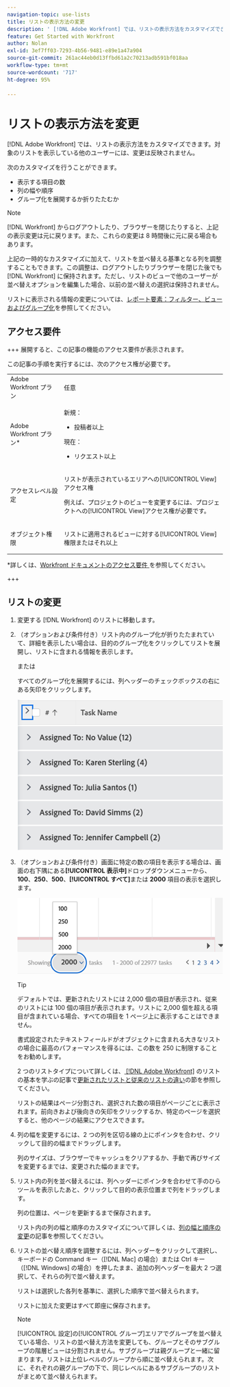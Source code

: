 ```yaml
---
navigation-topic: use-lists
title: リストの表示方法の変更
description: ' [!DNL Adobe Workfront] では、リストの表示方法をカスタマイズできます。対象のリストを表示している他のユーザーには、変更は反映されません。'
feature: Get Started with Workfront
author: Nolan
exl-id: 3ef7ff03-7293-4b56-9481-e89e1a47a904
source-git-commit: 261ac44eb0d13ffbd61a2c70213adb591bf018aa
workflow-type: tm+mt
source-wordcount: '717'
ht-degree: 95%

---
```


# リストの表示方法を変更

<!--Audited: 11/2024-->

[!DNL Adobe Workfront] では、リストの表示方法をカスタマイズできます。対象のリストを表示している他のユーザーには、変更は反映されません。

次のカスタマイズを行うことができます。

* 表示する項目の数
* 列の幅や順序
* グループ化を展開するか折りたたむか

>[!NOTE]
>
>[!DNL Workfront] からログアウトしたり、ブラウザーを閉じたりすると、上記の表示変更は元に戻ります。また、これらの変更は 8 時間後に元に戻る場合もあります。

上記の一時的なカスタマイズに加えて、リストを並べ替える基準となる列を調整することもできます。この調整は、ログアウトしたりブラウザーを閉じた後でも [!DNL Workfront] に保持されます。ただし、リストのビューで他のユーザーが並べ替えオプションを編集した場合、以前の並べ替えの選択は保持されません。

リストに表示される情報の変更については、[レポート要素：フィルター、ビューおよびグループ化](../../../reports-and-dashboards/reports/reporting-elements/reporting-elements-filters-views-groupings.md)を参照してください。

## アクセス要件

+++ 展開すると、この記事の機能のアクセス要件が表示されます。

この記事の手順を実行するには、次のアクセス権が必要です。

<table style="table-layout:auto"> 
 <col> 
 <col> 
 <tbody> 
  <tr> 
   <td role="rowheader">Adobe Workfront プラン</td> 
   <td> <p>任意</p> </td> 
  </tr> 
  <tr> 
   <td role="rowheader">Adobe Workfront プラン*</td> 
   <td> 
    <p>新規：</p>
   <ul><li><p>投稿者以上 </p></li>
   </ul>

<p>現在：</p>
   <ul><li><p>リクエスト以上</p></li>
    </ul></td> 
  </tr> 
  <tr> 
   <td role="rowheader">アクセスレベル設定</td> 
   <td> <p>リストが表示されているエリアへの[!UICONTROL View]アクセス権</p> <p>例えば、プロジェクトのビューを変更するには、プロジェクトへの[!UICONTROL View]アクセス権が必要です。</p></td> 
  </tr> 
  <tr> 
   <td role="rowheader">オブジェクト権限</td> 
   <td> <p>リストに適用されるビューに対する[!UICONTROL View]権限またはそれ以上</p>  </td> 
  </tr> 
 </tbody> 
</table>

*詳しくは、[Workfront ドキュメントのアクセス要件 ](/help/quicksilver/administration-and-setup/add-users/access-levels-and-object-permissions/access-level-requirements-in-documentation.md) を参照してください。

+++

## リストの変更

1. 変更する [!DNL Workfront] のリストに移動します。

   <!--
   <p data-mc-conditions="QuicksilverOrClassic.Draft mode"> 
   <MadCap:conditionalText data-mc-conditions="QuicksilverOrClassic.Draft mode">
   By default, groupings are collapsed.
   </MadCap:conditionalText>
   <br> </p>
   -->

1. （オプションおよび条件付き）リスト内のグループ化が折りたたまれていて、詳細を表示したい場合は、目的のグループ化をクリックしてリストを展開し、リストに含まれる情報を表示します。

   または

   すべてのグループ化を展開するには、列ヘッダーのチェックボックスの右にある矢印をクリックします。

   ![expand_groupings__1_.png](assets/expand-groupings--1--350x227.png)

1. （オプションおよび条件付き）画面に特定の数の項目を表示する場合は、画面の右下隅にある&#x200B;**[!UICONTROL 表示中]**&#x200B;ドロップダウンメニューから、**100**、**250**、**500**、**[!UICONTROL すべて]**&#x200B;または **2000** 項目の表示を選択します。

   ![](assets/list-number-page-350x119.png)

   >[!TIP]
   >
   >デフォルトでは、更新されたリストには 2,000 個の項目が表示され、従来のリストには 100 個の項目が表示されます。リストに 2,000 個を超える項目が含まれている場合、すべての項目を 1 ページ上に表示することはできません。
   >
   >
   >書式設定されたテキストフィールドがオブジェクトに含まれる大きなリストの場合に最高のパフォーマンスを得るには、この数を 250 に制限することをお勧めします。
   >
   >
   >2 つのリストタイプについて詳しくは、[ [!DNL Adobe Workfront]](../../../workfront-basics/navigate-workfront/use-lists/view-items-in-a-list.md) のリストの基本を学ぶの記事で[更新されたリストと従来のリストの違い](../../../workfront-basics/navigate-workfront/use-lists/view-items-in-a-list.md#updated)の節を参照してください。

   リストの結果はページ分割され、選択された数の項目がページごとに表示されます。前向きおよび後向きの矢印をクリックするか、特定のページを選択すると、他のページの結果にアクセスできます。

1. 列の幅を変更するには、2 つの列を区切る線の上にポインタを合わせ、クリックして目的の幅までドラッグします。

   列のサイズは、ブラウザーでキャッシュをクリアするか、手動で再びサイズを変更するまでは、変更された幅のままです。

1. リスト内の列を並べ替えるには、列ヘッダーにポインタを合わせて手のひらツールを表示したあと、クリックして目的の表示位置まで列をドラッグします。

   列の位置は、ページを更新するまで保存されます。

   リスト内の列の幅と順序のカスタマイズについて詳しくは、[列の幅と順序の変更](../../../reports-and-dashboards/reports/reporting-elements/modify-column-width-order.md)の記事を参照してください。

1. リストの並べ替え順序を調整するには、列ヘッダーをクリックして選択し、キーボードの Command キー（[!DNL Mac] の場合）または Ctrl キー（[!DNL Windows] の場合）を押したまま、追加の列ヘッダーを最大 2 つ選択して、それらの列で並べ替えます。

   リストは選択した各列を基準に、選択した順序で並べ替えられます。

   リストに加えた変更はすべて即座に保存されます。

   >[!NOTE]
   >
   >[!UICONTROL 設定]の[!UICONTROL グループ]エリアでグループを並べ替えている場合、リストの並べ替え方法を変更しても、グループとそのサブグループの階層ビューは分割されません。サブグループは親グループと一緒に留まります。リストは上位レベルのグループから順に並べ替えられます。次に、それぞれの親グループの下で、同じレベルにあるサブグループのリストがまとめて並べ替えられます。
